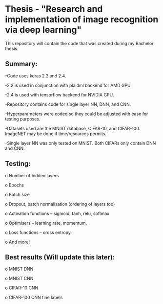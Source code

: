 # Thesis - "Research and implementation of image recognition via deep learning"

This repository will contain the code that was created during my Bachelor thesis.

## Summary:

-Code uses keras 2.2 and 2.4.

-2.2 is used in conjunction with plaidml backend for AMD GPU.

-2.4 is used with tensorflow backend for NVIDIA GPU.

-Repository contains code for single layer NN, DNN, and CNN.

-Hyperparameters were coded so they could be adjusted with ease for testing purposes.

-Datasets used are the MNIST database, CIFAR-10, and CIFAR-100. ImageNET may be done if time/resources permits.

-Single layer NN was only tested on MNIST. Both CIFARs only contain DNN and CNN.

## Testing:

o	Number of hidden layers

o	Epochs

o	Batch size

o	Dropout, batch normalisation (ordering of layers too)

o	Activation functions – sigmoid, tanh, relu, softmax

o	Optimisers – learning rate, momentum.

o	Loss functions – cross entropy.

o And more!

## Best results (Will update this later):

o MNIST DNN

o MNIST CNN

o CIFAR-10 CNN

o CIFAR-100 CNN fine labels
